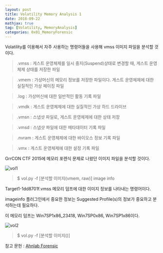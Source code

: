 ```yaml
---
layout: post
title: Volatility Memory Analysis 1
date: 2018-09-22
mathjax: true
tag: [Volatility, MemoryAnalysis]
categories: 0x01_MemoryForensic
---
```


Volatility를 이용해서 자주 사용하는 명령어들을 사용해 vmss 이미지 파일을 분석할 것이다.

> .vmss : 게스트 운영체제를 일시 중지(Suspend)상태로 변경할 때, 게스트 운영체제 상태를 저장한 파일

> .vmem : 가상머신의 메모리 정보를 저장한 파일이다. 게스트 운영체제에 대한 실질적인 가상 페이징 파일

> .log : 가상머신에 대한 일반적인 활동 기록 파일

> .vmdk : 게스트 운영체제에 대한 실질적인 가상 하드 드라이브

> .vmsn : 스냅샷 파일로, 게스트 운영체제에 대한 상태 저장

> .vmsd : 스냅샷 파일에 대한 메타데이터 기록 파일

> .nvram : 게스트 운영체제에 대한 바이오스 정보 기록 파일

> .vmx : 게스트 운영체제에 대한 설정 기록 파일

GrrCON CTF 2015에 메모리 포렌식 문제로 나왔던 이미지 파일을 분석할 것이다.

![vol1](https://user-images.githubusercontent.com/32904385/45915391-89df5000-be43-11e8-9c90-c8b429c43d25.png)

> $ vol.py -f [분석할 이미지(vmem, raw)] image info

Target1-1dd8701f.vmss 메모리 덤프에 대한 이미지 정보를 나타내는 명령어이다.

imageinfo 플러그인에서 중요한 정보는 Suggested Profile(s)의 정보가 중요하고 분석하는데 필요하다.

이 메모리 덤프는 Win7SP1x86_23418, Win7SP0x86, Win7SP1x86이다.



![vol2](https://user-images.githubusercontent.com/32904385/45915488-16d6d900-be45-11e8-9180-d8fac9b91928.png)

> $ vol.py -f [분석할 이미지()]

 

참고 문헌 : [Ahnlab Forensic](https://www.ahnlab.com/kr/site/securityinfo/secunews/secuNewsView.do?seq=22109)


